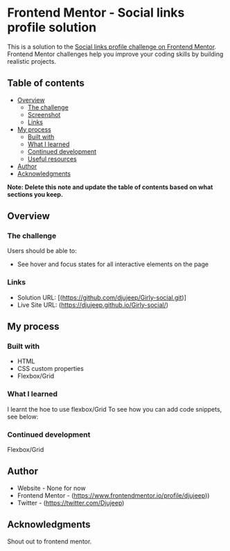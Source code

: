 # Frontend Mentor - Social links profile solution

This is a solution to the [Social links profile challenge on Frontend Mentor](https://www.frontendmentor.io/challenges/social-links-profile-UG32l9m6dQ). Frontend Mentor challenges help you improve your coding skills by building realistic projects. 

## Table of contents

- [Overview](#overview)
  - [The challenge](#the-challenge)
  - [Screenshot](#screenshot)
  - [Links](#links)
- [My process](#my-process)
  - [Built with](#built-with)
  - [What I learned](#what-i-learned)
  - [Continued development](#continued-development)
  - [Useful resources](#useful-resources)
- [Author](#author)
- [Acknowledgments](#acknowledgments)

**Note: Delete this note and update the table of contents based on what sections you keep.**

## Overview

### The challenge

Users should be able to:

- See hover and focus states for all interactive elements on the page

### Links

- Solution URL: [(https://github.com/djujeep/Girly-social.git)]
- Live Site URL: (https://djujeep.github.io/Girly-social/)

## My process

### Built with

- HTML
- CSS custom properties
- Flexbox/Grid
  

### What I learned

I learnt the hoe to use flexbox/Grid
To see how you can add code snippets, see below:

### Continued development
Flexbox/Grid

## Author

- Website - None for now
- Frontend Mentor - (https://www.frontendmentor.io/profile/djujeep))
- Twitter - (https://twitter.com/Djujeep)



## Acknowledgments

Shout out to frontend mentor.
